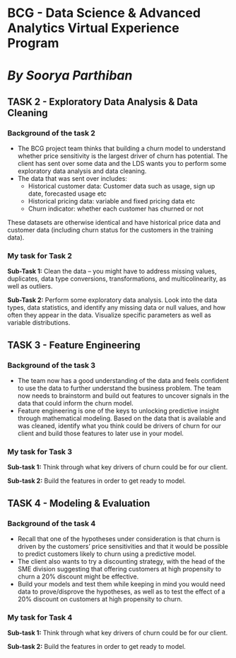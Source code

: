 # BCG - Data Science & Advanced Analytics Virtual Experience Program
# *By Soorya Parthiban*

## TASK 2 - Exploratory Data Analysis & Data Cleaning

### Background of the task 2
- The BCG project team thinks that building a churn model to understand whether price sensitivity is the largest driver of churn has potential. The client has sent over some data and the LDS wants you to perform some exploratory data analysis and data cleaning.
- The data that was sent over includes:
  - Historical customer data: Customer data such as usage, sign up date, forecasted usage etc
  - Historical pricing data: variable and fixed pricing data etc
  - Churn indicator: whether each customer has churned or not

These datasets are otherwise identical and have historical price data and customer data (including churn status for the customers in the training data).

### My task for Task 2
**Sub-Task 1:**
Clean the data – you might have to address missing values, duplicates, data type conversions, transformations, and multicolinearity, as well as outliers.

**Sub-Task 2:**
Perform some exploratory data analysis. Look into the data types, data statistics, and identify any missing data or null values, and how often they appear in the data. Visualize specific parameters as well as variable distributions.


## TASK 3 - Feature Engineering

### Background of the task 3
- The team now has a good understanding of the data and feels confident to use the data to further understand the business problem. The team now needs to brainstorm and build out features to uncover signals in the data that could inform the churn model.
- Feature engineering is one of the keys to unlocking predictive insight through mathematical modeling. Based on the data that is available and was cleaned, identify what you think could be drivers of churn for our client and build those features to later use in your model.

### My task for Task 3
**Sub-task 1:** Think through what key drivers of churn could be for our client.

**Sub-task 2:** Build the features in order to get ready to model.


## TASK 4 - Modeling & Evaluation

### Background of the task 4
- Recall that one of the hypotheses under consideration is that churn is driven by the customers’ price sensitivities and that it would be possible to predict customers likely to churn using a predictive model.
- The client also wants to try a discounting strategy, with the head of the SME division suggesting that offering customers at high propensity to churn a 20% discount might be effective.
- Build your models and test them while keeping in mind you would need data to prove/disprove the hypotheses, as well as to test the effect of a 20% discount on customers at high propensity to churn.

### My task for Task 4
**Sub-task 1:** Think through what key drivers of churn could be for our client.

**Sub-task 2:** Build the features in order to get ready to model.

